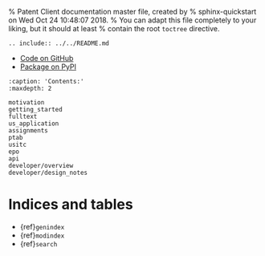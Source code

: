 % Patent Client documentation master file, created by
% sphinx-quickstart on Wed Oct 24 10:48:07 2018.
% You can adapt this file completely to your liking, but it should at least
% contain the root `toctree` directive.

```{eval-rst}
.. include:: ../../README.md
```

- [Code on GitHub](https://github.com/parkerhancock/patent_client)
- [Package on PyPI](https://pypi.org/project/patent-client/)

```{toctree}
:caption: 'Contents:'
:maxdepth: 2

motivation
getting_started
fulltext
us_application
assignments
ptab
usitc
epo
api
developer/overview
developer/design_notes
```

# Indices and tables

- {ref}`genindex`
- {ref}`modindex`
- {ref}`search`
